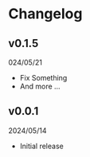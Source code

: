 # Changelog

## v0.1.5

024/05/21

- Fix Something
- And more ...

## v0.0.1

2024/05/14

- Initial release